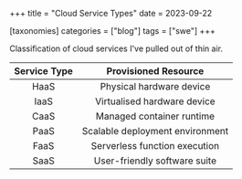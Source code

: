 +++
title = "Cloud Service Types"
date = 2023-09-22

[taxonomies]
categories = ["blog"]
tags = ["swe"]
+++

Classification of cloud services I've pulled out of thin air.

<!-- more -->

| Service Type |      Provisioned Resource       |
|:------------:|:-------------------------------:|
|     HaaS     |    Physical hardware device     |
|     IaaS     |   Virtualised hardware device   |
|     CaaS     |    Managed container runtime    |
|     PaaS     | Scalable deployment environment |
|     FaaS     |  Serverless function execution  |
|     SaaS     |  User-friendly software suite   |
